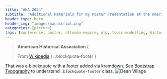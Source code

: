 ```yaml
---
title: "AHA 2024"
subtitle: "Additional Materials for my Poster Presentation at the American Historical Association Meeting 2024"
header_type: hero
header_img: "images/manuscript.png"
categories: [picture]
tags: [conference, poster, ottoman-empire, nlp, topic-modelling, history]
---
```



> **American Historical Association** (
>
>
> From [Wikipedia](https://en.wikipedia.org/wiki/Dean_Village)
> {: .blockquote-footer }

That was a blockquote with a footer added via kramdown. See [Bootstrap Typography](https://getbootstrap.com/docs/4.5/content/typography/) 
to understand `.blockquote-footer` class.
![Dean Village](https://upload.wikimedia.org/wikipedia/commons/thumb/8/82/Well_Court%2C_Dean_Village%2C_Edinburgh_%2844485996381%29.jpg/800px-Well_Court%2C_Dean_Village%2C_Edinburgh_%2844485996381%29.jpg)
